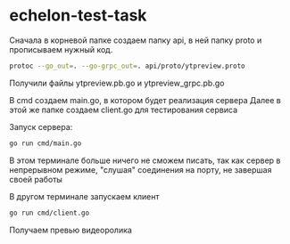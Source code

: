 # echelon-test-task

Сначала в корневой папке создаем папку api, в ней папку proto и прописываем нужный код. 
```bash
protoc --go_out=. --go-grpc_out=. api/proto/ytpreview.proto
```
Получили файлы ytpreview.pb.go и ytpreview_grpc.pb.go

В cmd cоздаем main.go, в котором будет реализация сервера
Далее в этой же папке создаем client.go для тестирования сервиса

Запуск сервера:
```bash
go run cmd/main.go
```
В этом терминале больше ничего не сможем писать, так как сервер в непрерывном режиме, "слушая" соединения на порту, не завершая своей работы

В другом терминале запускаем клиент
```bash
go run cmd/client.go
```
Получаем превью видеоролика
